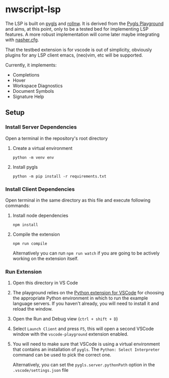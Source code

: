 # nwscript-lsp

The LSP is built on [pygls](https://github.com/openlawlibrary/pygls) and [rollnw](https://github.com/jd28/rollnw).  It is derived from the [Pygls Playground](https://github.com/openlawlibrary/pygls/tree/main/examples/vscode-playground) and aims, at this point, only to be a tested bed for implementing LSP features.  A more robust implementation will come later maybe integrating with [nasher.cfg](https://github.com/squattingmonk/nasher#nashercfg).

That the testbed extension is for vscode is out of simplicity, obviously plugins for any LSP client emacs, (neo)vim, etc will be supported.

Currently, it implements:
* Completions
* Hover
* Workspace Diagnostics
* Document Symbols
* Signature Help

## Setup

### Install Server Dependencies

Open a terminal in the repository's root directory

1. Create a virtual environment
   ```
   python -m venv env
   ```

1. Install pygls
   ```
   python -m pip install -r requirements.txt
   ```

### Install Client Dependencies

Open terminal in the same directory as this file and execute following commands:

1. Install node dependencies

   ```
   npm install
   ```
1. Compile the extension

   ```
   npm run compile
   ```
   Alternatively you can run `npm run watch` if you are going to be actively working on the extension itself.

### Run Extension

1. Open this directory in VS Code

1. The playground relies on the [Python extension for VSCode](https://marketplace.visualstudio.com/items?itemName=ms-python.python) for choosing the appropriate Python environment in which to run the example language servers.
   If you haven't already, you will need to install it and reload the window.

1. Open the Run and Debug view (`ctrl + shift + D`)

1. Select `Launch Client` and press `F5`, this will open a second VSCode window with the `vscode-playground` extension enabled.

1. You will need to make sure that VSCode is using a virtual environment that contains an installation of `pygls`.
   The `Python: Select Interpreter` command can be used to pick the correct one.

   Alternatively, you can set the `pygls.server.pythonPath` option in the `.vscode/settings.json` file
